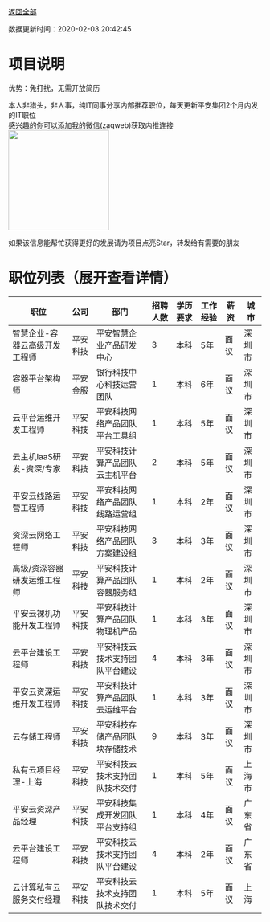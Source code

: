 [返回全部](https://github.com/zaqweb/PA-IT-JOBS/)

数据更新时间：2020-02-03 20:42:45
# 项目说明

优势：免打扰，无需开放简历

本人非猎头，非人事，纯IT同事分享内部推荐职位，每天更新平安集团2个月内发的IT职位  
感兴趣的你可以添加我的微信(zaqweb)获取内推连接  
<img src="https://github.com/zaqweb/PA-IT-JOBS/blob/master/WechatICode.jpeg"  height="200" width="200">

如果该信息能帮忙获得更好的发展请为项目点亮Star，转发给有需要的朋友
# 职位列表（展开查看详情）

|职位|公司|部门|招聘人数|学历要求|工作经验|薪资|城市|
|---|---|---|---|---|---|---|---|
|智慧企业-容器云高级开发工程师|平安科技|平安智慧企业产品研发中心|3|本科|5年|面议|深圳市|
|容器平台架构师|平安金服|银行科技中心科技运营团队|1|本科|6年|面议|深圳市|
|云平台运维开发工程师|平安科技|平安科技网络产品团队平台工具组|1|本科|5年|面议|深圳市|
|云主机IaaS研发-资深/专家|平安科技|平安科技计算产品团队云主机平台|2|本科|5年|面议|深圳市|
|平安云线路运营工程师|平安科技|平安科技网络产品团队线路运营组|1|本科|2年|面议|深圳市|
|资深云网络工程师|平安科技|平安科技网络产品团队方案建设组|3|本科|3年|面议|深圳市|
|高级/资深容器研发运维工程师|平安科技|平安科技计算产品团队容器服务组|1|本科|2年|面议|深圳市|
|平安云裸机功能开发工程师|平安科技|平安科技计算产品团队物理机产品|1|本科|3年|面议|深圳市|
|云平台建设工程师|平安科技|平安科技云技术支持团队平台建设|4|本科|3年|面议|深圳市|
|平安云资深运维开发工程师|平安科技|平安科技计算产品团队云运维平台|1|本科|3年|面议|深圳市|
|云存储工程师|平安科技|平安科技存储产品团队块存储技术|9|本科|3年|面议|深圳市|
|私有云项目经理-上海|平安科技|平安科技云技术支持团队技术交付|1|本科|5年|面议|上海市|
|平安云资深产品经理|平安科技|平安科技集成开发团队平台支持组|1|本科|4年|面议|广东省|
|云平台建设工程师|平安科技|平安科技云技术支持团队平台建设|4|本科|2年|面议|广东省|
|云计算私有云服务交付经理|平安科技|平安科技云技术支持团队技术交付|1|本科|5年|面议|上海|




